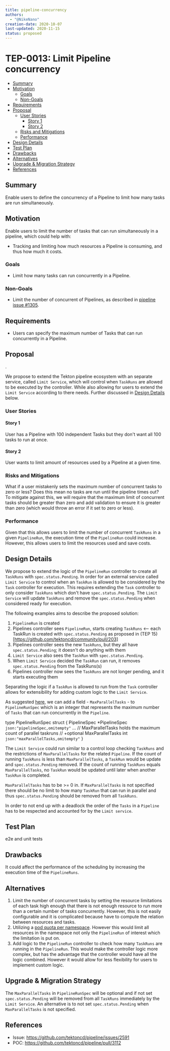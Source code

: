 ```yaml
---
title: pipeline-concurrency
authors:
  - "@NikeNano"
creation-date: 2020-10-07
last-updated: 2020-11-15
status: proposed
---
```

<!--
**Note:** When your TEP is complete, all of these comment blocks should be removed.

To get started with this template:

- [ ] **Fill out this file as best you can.**
  At minimum, you should fill in the "Summary", and "Motivation" sections.
  These should be easy if you've preflighted the idea of the TEP with the
  appropriate Working Group.
- [ ] **Create a PR for this TEP.**
  Assign it to people in the SIG that are sponsoring this process.
- [ ] **Merge early and iterate.**
  Avoid getting hung up on specific details and instead aim to get the goals of
  the TEP clarified and merged quickly.  The best way to do this is to just
  start with the high-level sections and fill out details incrementally in
  subsequent PRs.

Just because a TEP is merged does not mean it is complete or approved.  Any TEP
marked as a `proposed` is a working document and subject to change.  You can
denote sections that are under active debate as follows:

```
<<[UNRESOLVED optional short context or usernames ]>>
Stuff that is being argued.
<<[/UNRESOLVED]>>
```

When editing TEPS, aim for tightly-scoped, single-topic PRs to keep discussions
focused.  If you disagree with what is already in a document, open a new PR
with suggested changes.

If there are new details that belong in the TEP, edit the TEP.  Once a
feature has become "implemented", major changes should get new TEPs.

The canonical place for the latest set of instructions (and the likely source
of this file) is [here](/teps/NNNN-TEP-template/README.md).

-->
# TEP-0013: Limit Pipeline concurrency


<!--
A table of contents is helpful for quickly jumping to sections of a TEP and for
highlighting any additional information provided beyond the standard TEP
template.

Ensure the TOC is wrapped with
  <code>&lt;!-- toc --&rt;&lt;!-- /toc --&rt;</code>
tags, and then generate with `hack/update-toc.sh`.
-->

<!-- toc -->
- [Summary](#summary)
- [Motivation](#motivation)
  - [Goals](#goals)
  - [Non-Goals](#non-goals)
- [Requirements](#requirements)
- [Proposal](#proposal)
  - [User Stories](#user-stories)
    - [Story 1](#story-1)
    - [Story 2](#story-2)
  - [Risks and Mitigations](#risks-and-mitigations)
  - [Performance](#performance)
- [Design Details](#design-details)
- [Test Plan](#test-plan)
- [Drawbacks](#drawbacks)
- [Alternatives](#alternatives)
- [Upgrade &amp; Migration Strategy](#upgrade--migration-strategy)
- [References](#references)
<!-- /toc -->

## Summary

Enable users to define the concurrency of a Pipeline to limit how many tasks are run simultaneously. 


<!--
This section is incredibly important for producing high quality user-focused
documentation such as release notes or a development roadmap.  It should be
possible to collect this information before implementation begins in order to
avoid requiring implementors to split their attention between writing release
notes and implementing the feature itself.

A good summary is probably at least a paragraph in length.

Both in this section and below, follow the guidelines of the [documentation
style guide]. In particular, wrap lines to a reasonable length, to make it
easier for reviewers to cite specific portions, and to minimize diff churn on
updates.

[documentation style guide]: https://github.com/kubernetes/community/blob/master/contributors/guide/style-guide.md
-->

## Motivation

Enable users to limit the number of tasks that can run simultaneously in a pipeline, which could help with:

- Tracking and limiting how much resources a Pipeline is consuming, and thus how much it costs.

<!--
This section is for explicitly listing the motivation, goals and non-goals of
this TEP.  Describe why the change is important and the benefits to users.  The
motivation section can optionally provide links to [experience reports][] to
demonstrate the interest in a TEP within the wider Tekton community.

[experience reports]: https://github.com/golang/go/wiki/ExperienceReports
-->

### Goals

- Limit how many tasks can run concurrently in a Pipeline.

<!--
List the specific goals of the TEP.  What is it trying to achieve?  How will we
know that this has succeeded?
-->

### Non-Goals
- Limit the number of concurrent of Pipelines, as described in [pipeline issue #1305](https://github.com/tektoncd/pipeline/issues/1305).
<!--
What is out of scope for this TEP?  Listing non-goals helps to focus discussion
and make progress.
-->


## Requirements

- Users can specify the maximum number of Tasks that can run concurrently in a Pipeline.

## Proposal

<!--
This is where we get down to the specifics of what the proposal actually is.
This should have enough detail that reviewers can understand exactly what
you're proposing, but should not include things like API designs or
implementation.  The "Design Details" section below is for the real
nitty-gritty.
-->.

We propose to extend the Tekton pipeline ecosystem with an separate service, called `Limit Service`, which will control when `TaskRuns` are allowed to be executed by the controller. While also allowing for users to extend the `Limit Service` according to there needs. Further discussed in [Design Details](#design-details) below.


### User Stories

<!--
Detail the things that people will be able to do if this TEP is implemented.
Include as much detail as possible so that people can understand the "how" of
the system.  The goal here is to make this feel real for users without getting
bogged down.
-->

#### Story 1
User has a Pipeline with 100 independent Tasks but they don't want all 100 tasks to run at once.
#### Story 2
User wants to limit amount of resources used by a Pipeline at a given time.
### Risks and Mitigations

<!--
What are the risks of this proposal and how do we mitigate. Think broadly.
For example, consider both security and how this will impact the larger
kubernetes ecosystem.

How will security be reviewed and by whom?

How will UX be reviewed and by whom?

Consider including folks that also work outside the WGs or subproject.
-->
What if a user mistakenly sets the maximum number of concurrent tasks to zero or less? Does this mean no tasks are run until the pipeline times out? To mitigate against this, we will require that the maximum limit of concurrent tasks should be greater than zero and add validation to ensure it is greater than zero (which would throw an error if it set to zero or less).

### Performance

<!--
Consideration about performance.
What impact does this change have on the start-up time and execution time
of task and pipeline runs? What impact does it have on the resource footprint
of Tekton controllers as well as task and pipeline runs?

Consider which use cases are impacted by this change and what are their
performance requirements.
-->
Given that this allows users to limit the number of concurrent `TaskRuns` in a given `PipelineRun`, the execution time of the `PipelineRun` could increase. However, this allows users to limit the resources used and save costs. 
## Design Details

<!--
This section should contain enough information that the specifics of your
change are understandable.  This may include API specs (though not always
required) or even code snippets.  If there's any ambiguity about HOW your
proposal will be implemented, this is the place to discuss them.

If it's helpful to include workflow diagrams or any other related images,
add them under "/teps/images/". It's upto the TEP author to choose the name
of the file, but general guidance is to include at least TEP number in the
file name, for example, "/teps/images/NNNN-workflow.jpg".
-->

We propose to extend the logic of the `PipelineRun` controller to create all `TaskRuns` with `spec.status.Pending`. In order for an external service called `Limit Service` to control when an `TaskRun` is allowed to be considered by the `Task` controller for execution. This requires extending the `Task` controller to only consider `TaskRuns` which don't have `spec.status.Pending`. The `Limit Service` will update `TaskRuns` and remove the `spec.status.Pending` when considered ready for execution. 

The following examples aims to describe the proposed solution:

1. `PipelineRun` is created
2. Pipelines controller sees `PipelineRun`, starts creating `TaskRuns` <-- each TaskRun is created with `spec.status.Pending` as proposed in (TEP 15)[https://github.com/tektoncd/community/pull/203]
3. Pipelines controller sees the new `TaskRuns`, but they all have `spec.status.Pending`; it doesn't do anything with them
4. `Limit Service` also sees the `TaskRun` with `spec.status.Pending`. 
5. When `Limit Service` decided the `TaskRun` can run, it removes `spec.status.Pending` from the TaskRuns(s)
6. Pipelines controller now sees the `TaskRuns` are not longer pending, and it starts executing them

Separating the logic if a `TaskRun` is allowed to run from the `Task` controller allows for extensibility for adding custom logic to the `Limit Service`. 

As suggested [here](https://github.com/tektoncd/pipeline/issues/2591#issuecomment-647754800), we can add a field - `MaxParallelTasks` - to `PipelineRunSpec` which is an integer that represents the maximum number of `Tasks` that can run concurrently in the `Pipeline`. 

type PipelineRunSpec struct {
	PipelineSpec *PipelineSpec `json:"pipelineSpec,omitempty"`
	...
	// MaxParallelTasks holds the maximum count of parallel taskruns
	// +optional
	MaxParallelTasks int `json:"maxParallelTasks,omitempty"`
}

The `Limit Service` could run similar to a control loop checking `TaskRuns` and the restrictions of `MaxParallelTasks` for the related `Pipeline`. If the count of running `TaskRuns` is less than `MaxParallelTasks`, a `TaskRun` would be update and `spec.status.Pending` removed. If the count of running `TaskRuns` equals `MaxParallelTasks`, no `TaskRun` would be updated until later when another `TaskRun` is completed. 

`MaxParallelTasks` has to be >= 0 in. If `MaxParallelTasks` is not specified there should be no limit to how many `TaskRun` that can run in parallel and thus `spec.status.Pending` should be removed from all `TaskRuns`. 

In order to not end up with a deadlock the order of the `Tasks` in a `Pipeline` has to be respected and accounted for by the `Limit service`. 

## Test Plan

<!--
**Note:** *Not required until targeted at a release.*

Consider the following in developing a test plan for this enhancement:
- Will there be e2e and integration tests, in addition to unit tests?
- How will it be tested in isolation vs with other components?

No need to outline all of the test cases, just the general strategy.  Anything
that would count as tricky in the implementation and anything particularly
challenging to test should be called out.

All code is expected to have adequate tests (eventually with coverage
expectations).
-->
e2e and unit tests
## Drawbacks

It could affect the performance of the scheduling by increasing the execution time of the `PipelineRuns`.

## Alternatives
1. Limit the number of concurrent tasks by setting the resource limitations of each task high enough that there is not enough resource to run more than a certain number of tasks concurrently. However, this is not easily configurable and it is complicated because have to compute the relation between resources and tasks.
2. Utilizing a [pod quota per namespace](https://kubernetes.io/docs/tasks/administer-cluster/manage-resources/quota-pod-namespace/). However this would limit all resources in the namespace not only the `PipelineRun` of interest which the limitation is put on.
3. Add logic to the `PipelineRun` controller to check how many `TaskRuns` are running in the `PipelineRun`. This would make the controller logic more complex, but has the advantage that the controller would have all the logic combined. However it would allow for less flexibility for users to implement custom logic. 
<!--
What other approaches did you consider and why did you rule them out?  These do
not need to be as detailed as the proposal, but should include enough
information to express the idea and why it was not acceptable.
-->

## Upgrade & Migration Strategy

<!--
Use this section to detail wether this feature needs an upgrade or
migration strategy. This is especially useful when we modify a
behavior or add a feature that may replace and deprecate a current one.
-->
The `MaxParallelTasks` in `PipelineRunSpec` will be optional and if not set `spec.status.Pending` will be removed from all `TaskRuns` immediately by the `Limit Service`. An alternative is to not set `spec.status.Pending` when `MaxParallelTasks` is not specified. 

## References

<!--
Use this section to add links to GitHub issues, other TEPs, design docs in Tekton
shared drive, examples, etc. This is useful to refer back to any other related links
to get more details.
-->
- Issue: https://github.com/tektoncd/pipeline/issues/2591
- POC: https://github.com/tektoncd/pipeline/pull/3112
